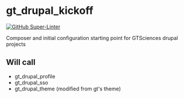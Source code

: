 # gt_drupal_kickoff

[![GitHub Super-Linter](https://github.com/konfuzed/gt_drupal_kickoff/workflows/Lint%20Code%20Base/badge.svg)](https://github.com/marketplace/actions/super-linter)

Composer and initial configuration starting point for GTSciences drupal projects

## Will call

 - gt_drupal_profile
 - gt_drupal_sso
 - gt_drupal_theme (modified from gt's theme)